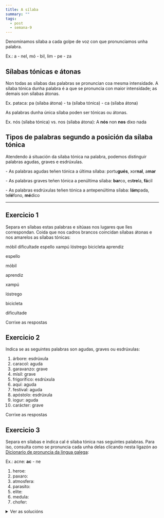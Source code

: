 ```yaml
---
title: A sílaba
summary: ""
tags:
  - post
  - semana-9
---
```

Denominamos sílaba a cada golpe de voz con que pronunciamos unha palabra.

Ex.: a - nel, mó - bil, lim - pe - za

## Sílabas tónicas e átonas

Non todas as sílabas das palabras se pronuncian coa mesma intensidade. A sílaba tónica dunha palabra é a que se pronuncia con maior intensidade; as demais son sílabas átonas.

Ex. pataca: pa (sílaba átona) - ta (sílaba tónica) - ca (sílaba átona)

As palabras dunha única sílaba poden ser tónicas ou átonas.

Ex. nós (sílaba tónica) vs. nos (sílaba átona): A **nós** non **nos** dixo nada

## Tipos de palabras segundo a posición da sílaba tónica

Atendendo á situación da sílaba tónica na palabra, podemos distinguir  palabras agudas, graves e esdrúxulas.

\- As palabras agudas teñen tónica a última sílaba: portu**gués**, xor**nal**, a**mar**

\- As palabras graves teñen tónica a penúltima sílaba: **bar**co, es**tre**la, **fá**cil

\- As palabras esdrúxulas teñen tónica a antepenúltima sílaba: **lám**pada, te**lé**fono, **mé**dico

- - -

## Exercicio 1

Separa en sílabas estas palabras e sitúaas nos lugares que lles correspondan. Coida que nos cadros brancos coincidan sílabas átonas e nos amarelos as sílabas tónicas:

<e-layout>
<e-tag color=1>móbil</e-tag> 
<e-tag color=1>dificultade</e-tag> 
<e-tag color=1>espello</e-tag> 
<e-tag color=1>xampú</e-tag> 
<e-tag color=1>lóstrego</e-tag> 
<e-tag color=1>bicicleta</e-tag> 
<e-tag color=1>aprendiz</e-tag>
</e-layout>

<e-answer size=3>es</e-answer><e-answer size=3 highlight>pe</e-answer><e-answer size=3>llo</e-answer>

<e-answer size=3 highlight>mó</e-answer><e-answer size=3>bil</e-answer>

<e-answer size=3>a</e-answer><e-answer size=3>pren</e-answer><e-answer size=3 highlight>diz</e-answer>

<e-answer size=3>xam</e-answer><e-answer size=3 highlight>pú</e-answer>

<e-answer size=3 highlight>lós</e-answer><e-answer size=3>tre</e-answer><e-answer size=3>go</e-answer>

<e-answer size=3>bi</e-answer><e-answer size=3>ci</e-answer><e-answer size=3 highlight>cle</e-answer><e-answer size=3>ta</e-answer>

<e-answer size=3>di</e-answer><e-answer size=3>fi</e-answer><e-answer size=3>cul</e-answer><e-answer size=3 highlight>ta</e-answer><e-answer size=3>de</e-answer>

<e-validate>Corrixe as respostas</e-validate>

## Exercicio 2

Indica se as seguintes palabras son agudas, graves ou esdrúxulas:

1. árbore: <e-answer> esdrúxula </e-answer> 
2. caracol: <e-answer> aguda </e-answer> 
3. garavanzo: <e-answer> grave </e-answer> 
4. mísil: <e-answer> grave </e-answer> 
5. frigorífico: <e-answer> esdrúxula </e-answer>
6. aquí: <e-answer> aguda </e-answer>
7. festival: <e-answer> aguda </e-answer>
8. apóstolo: <e-answer> esdrúxula </e-answer> 
9. iogur: <e-answer> aguda </e-answer> 
10. carácter: <e-answer> grave </e-answer> 

<e-validate>Corrixe as respostas</e-validate>

## Exercicio 3

Separa en sílabas e indica cal é sílaba tónica nas seguintes palabras. Para iso, consulta como se pronuncia cada unha delas clicando nesta ligazón ao [Dicionario de pronuncia da lingua galega](https://ilg.usc.es/pronuncia/):

Ex.: acne: **ac** - ne 

1. heroe:
2. paxaro:
3. atmosfera:
4. parasito:
5. elite:
6. medula:
7. chofer:

<details> <summary>Ver as solucións</summary>

1. heroe: he - **ro** - e
2. paxaro: pa - **xa** - ro
3. atmosfera: at - mos - **fe** - ra
4. parasito: pa - ra - **si** - to
5. elite: e - **li** - te
6. medula: me - **du** - la
7. chofer: cho - **fer**

</details>